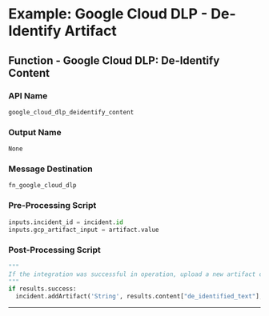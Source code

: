 <!--
    DO NOT MANUALLY EDIT THIS FILE
    THIS FILE IS AUTOMATICALLY GENERATED WITH resilient-circuits codegen
-->

# Example: Google Cloud DLP - De-Identify Artifact

## Function - Google Cloud DLP: De-Identify Content

### API Name
`google_cloud_dlp_deidentify_content`

### Output Name
`None`

### Message Destination
`fn_google_cloud_dlp`

### Pre-Processing Script
```python
inputs.incident_id = incident.id
inputs.gcp_artifact_input = artifact.value
```

### Post-Processing Script
```python
"""
If the integration was successful in operation, upload a new artifact containing the now de-identified text. 
"""
if results.success:
  incident.addArtifact('String', results.content["de_identified_text"], "De-Identified using Google Cloud DLP")
```

---

